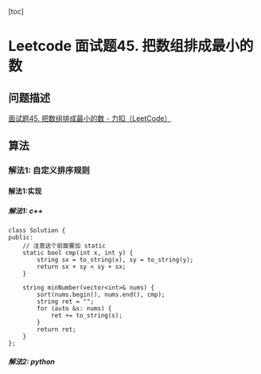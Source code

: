 [toc]

# Leetcode 面试题45. 把数组排成最小的数

## 问题描述

[面试题45. 把数组排成最小的数 - 力扣（LeetCode）](https://leetcode-cn.com/problems/ba-shu-zu-pai-cheng-zui-xiao-de-shu-lcof/)

## 算法

### 解法1: 自定义排序规则

#### 解法1:实现

##### 解法1: c++

```
class Solution {
public:
    // 注意这个前面要加 static
    static bool cmp(int x, int y) {
        string sx = to_string(x), sy = to_string(y);
        return sx + sy < sy + sx;
    }

    string minNumber(vector<int>& nums) {
        sort(nums.begin(), nums.end(), cmp);
        string ret = "";
        for (auto &s: nums) {
            ret += to_string(s);
        }
        return ret;
    }
};
```

##### 解法2: python

```
```



